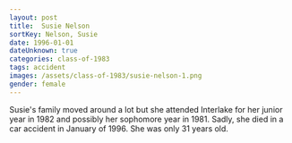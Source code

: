 ```yaml
---
layout: post
title:  Susie Nelson
sortKey: Nelson, Susie
date: 1996-01-01
dateUnknown: true
categories: class-of-1983
tags: accident
images: /assets/class-of-1983/susie-nelson-1.png
gender: female
---
```

Susie's family moved around a lot but she attended Interlake for her junior year in 1982 and possibly her sophomore year in 1981. Sadly, she died in a car accident in January of 1996. She was only 31 years old.
